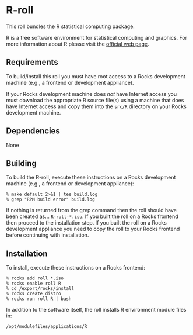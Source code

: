 # R-roll

This roll bundles the R statistical computing package.

R is a free software environment for statistical computing and graphics. For more information about R please visit the <a href="http://www.r-project.org" target="_blank">official web page</a>.


## Requirements

To build/install this roll you must have root access to a Rocks development machine (e.g., a frontend or development appliance).

If your Rocks development machine does *not* have Internet access you must download the appropriate R source file(s) using a machine that does have Internet access and copy them into the `src/R` directory on your Rocks development machine.


## Dependencies

None


## Building

To build the R-roll, execute these instructions on a Rocks development machine (e.g., a frontend or development appliance):

```shell
% make default 2>&1 | tee build.log
% grep "RPM build error" build.log
```

If nothing is returned from the grep command then the roll should have been created as... `R-roll-*.iso`. If you built the roll on a Rocks frontend then proceed to the installation step. If you built the roll on a Rocks development appliance you need to copy the roll to your Rocks frontend before continuing with installation.


## Installation

To install, execute these instructions on a Rocks frontend:

```shell
% rocks add roll *.iso
% rocks enable roll R
% cd /export/rocks/install
% rocks create distro
% rocks run roll R | bash
```

In addition to the software itself, the roll installs R environment module
files in:

```shell
/opt/modulefiles/applications/R
```

